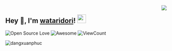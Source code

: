 <img align="right" src="https://github-readme-stats.vercel.app/api?username=dangxuanphuc&show_icons=true&hide_border=true&icon_color=586069&title_color=a0a9af">
<h2>  Hey 👋, I'm <a href="https://dangxuanphuc.netlify.app" target="_blank">wataridori</a>! <img src="https://user-images.githubusercontent.com/5679180/79618120-0daffb80-80be-11ea-819e-d2b0fa904d07.gif" width="27px"></h2>

![Open Source Love](https://badges.frapsoft.com/os/v2/open-source.svg?v=103)
![Awesome](https://cdn.rawgit.com/sindresorhus/awesome/d7305f38d29fed78fa85652e3a63e154dd8e8829/media/badge.svg)
![ViewCount](https://views.whatilearened.today/views/github/dangxuanphuc/dangxuanphuc.svg?cache=remove)

<p><img align="left" src="https://github-readme-stats.vercel.app/api/top-langs?username=dangxuanphuc&show_icons=true&locale=en&layout=compact" alt="dangxuanphuc" /></p>
